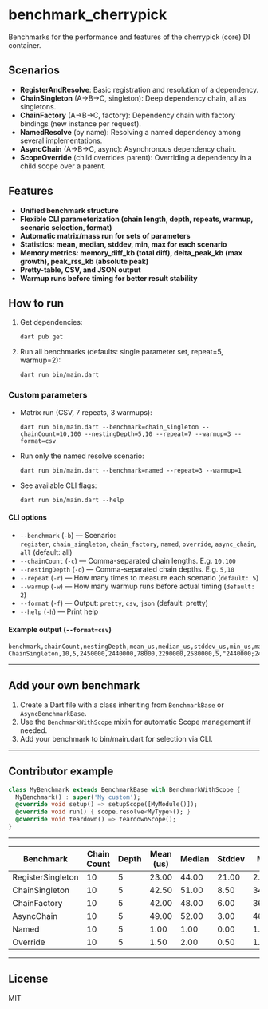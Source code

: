 # benchmark_cherrypick

Benchmarks for the performance and features of the cherrypick (core) DI container.

## Scenarios

- **RegisterAndResolve**: Basic registration and resolution of a dependency.
- **ChainSingleton** (A->B->C, singleton): Deep dependency chain, all as singletons.
- **ChainFactory** (A->B->C, factory): Dependency chain with factory bindings (new instance per request).
- **NamedResolve** (by name): Resolving a named dependency among several implementations.
- **AsyncChain** (A->B->C, async): Asynchronous dependency chain.
- **ScopeOverride** (child overrides parent): Overriding a dependency in a child scope over a parent.

## Features

- **Unified benchmark structure**
- **Flexible CLI parameterization (chain length, depth, repeats, warmup, scenario selection, format)**
- **Automatic matrix/mass run for sets of parameters**
- **Statistics: mean, median, stddev, min, max for each scenario**
- **Memory metrics: memory_diff_kb (total diff), delta_peak_kb (max growth), peak_rss_kb (absolute peak)**
- **Pretty-table, CSV, and JSON output**
- **Warmup runs before timing for better result stability**

## How to run

1. Get dependencies:
   ```shell
   dart pub get
   ```
2. Run all benchmarks (defaults: single parameter set, repeat=5, warmup=2):
   ```shell
   dart run bin/main.dart
   ```

### Custom parameters

- Matrix run (CSV, 7 repeats, 3 warmups):
  ```shell
  dart run bin/main.dart --benchmark=chain_singleton --chainCount=10,100 --nestingDepth=5,10 --repeat=7 --warmup=3 --format=csv
  ```

- Run only the named resolve scenario:
  ```shell
  dart run bin/main.dart --benchmark=named --repeat=3 --warmup=1
  ```

- See available CLI flags:
  ```shell
  dart run bin/main.dart --help
  ```

#### CLI options

- `--benchmark` (`-b`) — Scenario:  
  `register`, `chain_singleton`, `chain_factory`, `named`, `override`, `async_chain`, `all` (default: all)
- `--chainCount` (`-c`) — Comma-separated chain lengths. E.g. `10,100`
- `--nestingDepth` (`-d`) — Comma-separated chain depths. E.g. `5,10`
- `--repeat` (`-r`) — How many times to measure each scenario (`default: 5`)
- `--warmup` (`-w`) — How many warmup runs before actual timing (`default: 2`)
- `--format` (`-f`) — Output: `pretty`, `csv`, `json` (default: pretty)
- `--help` (`-h`) — Print help

#### Example output (`--format=csv`)
```
benchmark,chainCount,nestingDepth,mean_us,median_us,stddev_us,min_us,max_us,trials,timings_us,memory_diff_kb,delta_peak_kb,peak_rss_kb
ChainSingleton,10,5,2450000,2440000,78000,2290000,2580000,5,"2440000;2460000;2450000;2580000;2290000",-64,0,200064
```

---

## Add your own benchmark

1. Create a Dart file with a class inheriting from `BenchmarkBase` or `AsyncBenchmarkBase`.
2. Use the `BenchmarkWithScope` mixin for automatic Scope management if needed.
3. Add your benchmark to bin/main.dart for selection via CLI.

---

## Contributor example

```dart
class MyBenchmark extends BenchmarkBase with BenchmarkWithScope {
  MyBenchmark() : super('My custom');
  @override void setup() => setupScope([MyModule()]);
  @override void run() { scope.resolve<MyType>(); }
  @override void teardown() => teardownScope();
}
```

---

| Benchmark         | Chain Count | Depth | Mean (us) | Median | Stddev | Min   | Max   | N | ΔRSS(KB) | ΔPeak(KB) | PeakRSS(KB) |
| ----------------- | ----------- | ----- | --------- | ------ | ------ | ----- | ----- | - | -------- | --------- | ----------- |
| RegisterSingleton | 10          | 5     | 23.00     | 44.00  | 21.00  | 2.00  | 44.00 | 2 | 16       | 16        | 200400      |
| ChainSingleton    | 10          | 5     | 42.50     | 51.00  | 8.50   | 34.00 | 51.00 | 2 | 64       | 64        | 200592      |
| ChainFactory      | 10          | 5     | 42.00     | 48.00  | 6.00   | 36.00 | 48.00 | 2 | 64       | 64        | 200688      |
| AsyncChain        | 10          | 5     | 49.00     | 52.00  | 3.00   | 46.00 | 52.00 | 2 | 0        | 0         | 200784      |
| Named             | 10          | 5     | 1.00      | 1.00   | 0.00   | 1.00  | 1.00  | 2 | 0        | 0         | 200784      |
| Override          | 10          | 5     | 1.50      | 2.00   | 0.50   | 1.00  | 2.00  | 2 | 0        | 0         | 200800      |

---

## License

MIT
